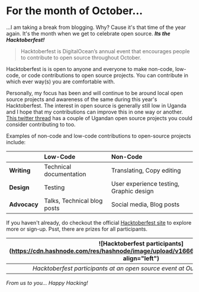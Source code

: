 # For the month of October...

...I am taking a break from blogging. Why? Cause it's that time of the year again. It's the month when we get to celebrate open source. ***Its the Hacktoberfest!***


> Hacktoberfest is DigitalOcean’s annual event that encourages people to contribute to open source throughout October.

Hacktoberfest is is open to anyone and everyone to make non-code, low-code, or code contributions to open source projects. You can contribute in which ever way(s) you are comfortable with.

Personally, my focus has been and will continue to be around local open source projects and awareness of the same during this year's Hacktoberfest. The interest in open source is generally still low in Uganda and I hope that my contributions can improve this in one way or another.
[This twitter thread](https://twitter.com/kayondoedward/status/1584646406211801089?s=20&t=gSes0diWZdvyPMGb4Bylew) has a couple of Ugandan open source projects you could consider contributing to too.

Examples of non-code and low-code contributions to open-source projects include:

|                        |Low-Code                           |Non-Code                                                 |
|:--------------|:---------------------------|:----------------------------------------|
|**Writing**     |Technical documentation   |Translating, Copy editing                         |
|**Design**     |Testing                                 |User experience testing, Graphic design|
|**Advocacy**|Talks, Technical blog posts|Social media, Blog posts                          |

If you haven't already, do checkout the official [Hacktoberfest site](https://hacktoberfest.com/) to explore more or sign-up. Psst, there are prizes for all participants.

|![Hacktoberfest participants](https://cdn.hashnode.com/res/hashnode/image/upload/v1666723264829/j9_cngwnZ.jpg align="left")|
|:---------------------------------------------------------------------------------:| 
|*Hacktoberfest participants at an open source event at Outbox Hub in Uganda*|

*From us to you... Happy Hacking!*